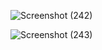 ![Screenshot (242)](https://github.com/SaraswatAditya/TicTakToe/assets/137915074/b262a70c-9d89-4cff-856b-6055678ee510)


![Screenshot (243)](https://github.com/SaraswatAditya/TicTakToe/assets/137915074/3211a843-8054-4139-bee9-b44dd49ea1f5)
